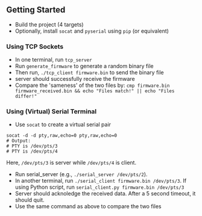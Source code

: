 ## Getting Started

- Build the project (4 targets)
- Optionally, install `socat` and `pyserial` using `pip` (or equivalent)

### Using TCP Sockets

- In one terminal, run `tcp_server`
- Run `generate_firmware` to generate a random binary file
- Then run, `./tcp_client firmware.bin` to send the binary file
- server should successfully receive the firmware
- Compare the 'sameness' of the two files by: `cmp firmware.bin firmware_received.bin && echo "Files match!" || echo "Files differ!"`

### Using (Virtual) Serial Terminal

- Use `socat` to create a virtual serial pair

```
socat -d -d pty,raw,echo=0 pty,raw,echo=0
# Output:
# PTY is /dev/pts/3
# PTY is /dev/pts/4
```

Here, `/dev/pts/3` is server while `/dev/pts/4` is client.

- Run serial_server (e.g., `./serial_server /dev/pts/2`).
- In another terminal, run `./serial_client firmware.bin /dev/pts/3`. If using Python script, run `serial_client.py firmware.bin /dev/pts/3`
- Server should acknoledge the received data. After a 5 second timeout, it should quit.
- Use the same command as above to compare the two files

